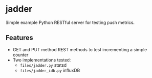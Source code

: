 # jadder

Simple example Python RESTful server for testing push metrics.

## Features

- GET and PUT method REST methods to test incrementing a simple counter
- Two implementations tested:
    - `files/jadder.py` statsd
    - `files/jadder_idb.py` influxDB
